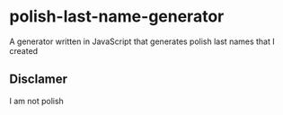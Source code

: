 # polish-last-name-generator
A generator written in JavaScript that generates polish last names that I created 

## Disclamer

I am not polish
